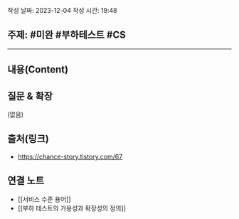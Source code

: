 작성 날짜: 2023-12-04
작성 시간: 19:48

## 주제: #미완 #부하테스트 #CS 

----
## 내용(Content)


## 질문 & 확장

(없음)

## 출처(링크)
- https://chance-story.tistory.com/67

## 연결 노트
- [[서비스 수준 용어]]
- [[부하 테스트의 가용성과 확장성의 정의]]









